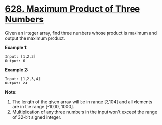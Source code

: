 # [628. Maximum Product of Three Numbers](https://leetcode.com/problems/maximum-product-of-three-numbers/description)
Given an integer array, find three numbers whose product is maximum and output the maximum product.

**Example 1:**
```
Input: [1,2,3]
Output: 6
```
**Example 2:**
```
Input: [1,2,3,4]
Output: 24
```
**Note:**
1. The length of the given array will be in range [3,104] and all elements are in the range [-1000, 1000].
2. Multiplication of any three numbers in the input won't exceed the range of 32-bit signed integer.